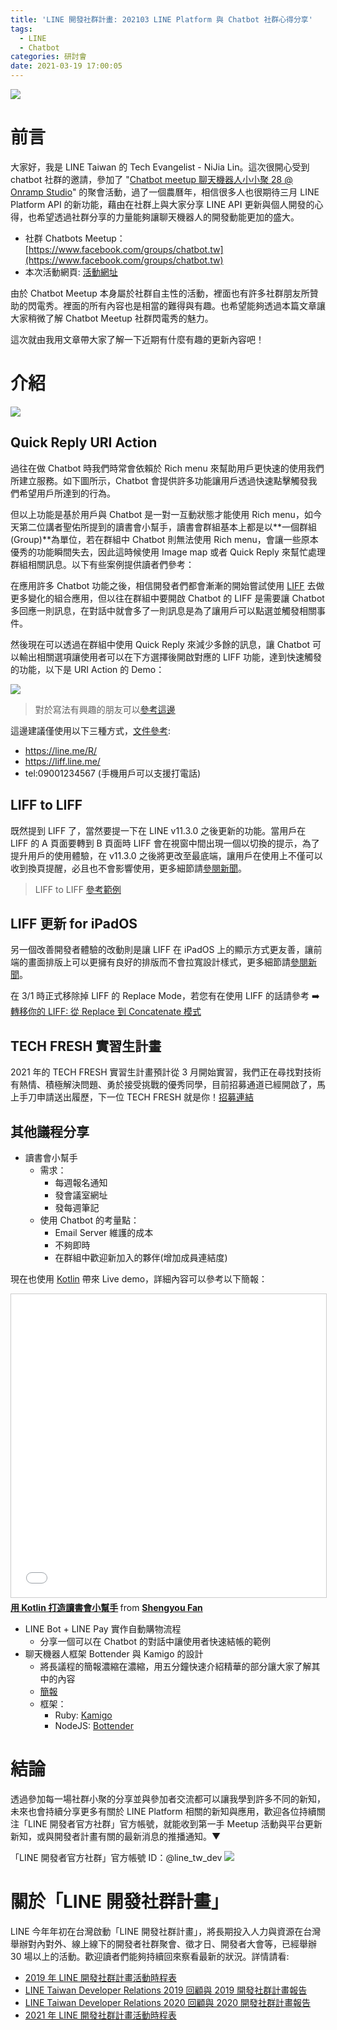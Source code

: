 ```yaml
---
title: 'LINE 開發社群計畫: 202103 LINE Platform 與 Chatbot 社群心得分享'
tags:
  - LINE
  - Chatbot
categories: 研討會
date: 2021-03-19 17:00:05
---
```



<style>
  section.compact {
    font-size: 150%  
  }
  img[alt~="center"] {
    display: block;
    margin: 0 auto;
  }
</style>

![](https://nijialin.com/images/chatbot.png)

# 前言

大家好，我是 LINE Taiwan 的 Tech Evangelist - NiJia Lin。這次很開心受到 chatbot 社群的邀請，參加了 "[Chatbot meetup 聊天機器人小小聚 28 @ Onramp Studio](https://events.chatbot.tw/events/27)" 的聚會活動，過了一個農曆年，相信很多人也很期待三月 LINE Platform API 的新功能，藉由在社群上與大家分享 LINE API 更新與個人開發的心得，也希望透過社群分享的力量能夠讓聊天機器人的開發動能更加的盛大。

- 社群 Chatbots Meetup： [https://www.facebook.com/groups/chatbot.tw](https://www.facebook.com/groups/chatbot.tw)
- 本次活動網頁: [活動網址](https://events.chatbot.tw/events/27)

由於 Chatbot Meetup 本身屬於社群自主性的活動，裡面也有許多社群朋友所贊助的閃電秀。裡面的所有內容也是相當的難得與有趣。也希望能夠透過本篇文章讓大家稍微了解 Chatbot Meetup 社群閃電秀的魅力。

這次就由我用文章帶大家了解一下近期有什麼有趣的更新內容吧！

<!-- more -->

# 介紹

![](https://nijialin.com/images/2021/chatbot-28/2.JPG)

## Quick Reply URI Action

過往在做 Chatbot 時我們時常會依賴於 Rich menu 來幫助用戶更快速的使用我們所建立服務。如下圖所示，Chatbot 會提供許多功能讓用戶透過快速點擊觸發我們希望用戶所達到的行為。

<script async class="speakerdeck-embed" data-slide="3" data-id="fc4da12ffb4c4f779be22900e3268f67" data-ratio="1.77777777777778" src="//speakerdeck.com/assets/embed.js"></script>

但以上功能是基於用戶與 Chatbot 是一對一互動狀態才能使用 Rich menu，如今天第二位講者聖佑所提到的讀書會小幫手，讀書會群組基本上都是以**一個群組(Group)**為單位，若在群組中 Chatbot 則無法使用 Rich menu，會讓一些原本優秀的功能瞬間失去，因此這時候使用 Image map 或者 Quick Reply 來幫忙處理群組相關訊息。以下有些案例提供讀者們參考：

<script async class="speakerdeck-embed" data-slide="10" data-id="fc4da12ffb4c4f779be22900e3268f67" data-ratio="1.77777777777778" src="//speakerdeck.com/assets/embed.js"></script>

在應用許多 Chatbot 功能之後，相信開發者們都會漸漸的開始嘗試使用 [LIFF](https://developers.line.biz/en/docs/liff/overview/) 去做更多變化的組合應用，但以往在群組中要開啟 Chatbot 的 LIFF 是需要讓 Chatbot 多回應一則訊息，在對話中就會多了一則訊息是為了讓用戶可以點選並觸發相關事件。

然後現在可以透過在群組中使用 Quick Reply 來減少多餘的訊息，讓 Chatbot 可以輸出相關選項讓使用者可以在下方選擇後開啟對應的 LIFF 功能，達到快速觸發的功能，以下是 URI Action 的 Demo：

![](https://nijialin.com/images/2021/chatbot-28/1.gif)

> 對於寫法有興趣的朋友可以[參考這邊](https://github.com/louis70109/PLeagueBot/blob/master/controller/line_controller.py#L49)

這邊建議僅使用以下三種方式，[文件參考](https://developers.line.biz/en/docs/messaging-api/using-line-url-scheme/):

- https://line.me/R/
- https://liff.line.me/
- tel:09001234567 (手機用戶可以支援打電話)

## LIFF to LIFF

<script async class="speakerdeck-embed" data-slide="12" data-id="fc4da12ffb4c4f779be22900e3268f67" data-ratio="1.77777777777778" src="//speakerdeck.com/assets/embed.js"></script>

既然提到 LIFF 了，當然要提一下在 LINE v11.3.0 之後更新的功能。當用戶在 LIFF 的 A 頁面要轉到 B 頁面時 LIFF 會在視窗中間出現一個以切換的提示，為了提升用戶的使用體驗，在 v11.3.0 之後將更改至最底端，讓用戶在使用上不僅可以收到換頁提醒，必且也不會影響使用，更多細節請[參閱新聞](https://developers.line.biz/en/news/2021/03/01/liff-on-line-11-3-0/#change-toast)。

> LIFF to LIFF [參考範例](https://github.com/louis70109/LIFF-to-LIFF-Example)

## LIFF 更新 for iPadOS

<script async class="speakerdeck-embed" data-slide="15" data-id="fc4da12ffb4c4f779be22900e3268f67" data-ratio="1.77777777777778" src="//speakerdeck.com/assets/embed.js"></script>

另一個改善開發者體驗的改動則是讓 LIFF 在 iPadOS 上的顯示方式更友善，讓前端的畫面排版上可以更擁有良好的排版而不會拉寬設計樣式，更多細節請[參閱新聞](https://developers.line.biz/en/news/#ipad-window-size)。

<script async class="speakerdeck-embed" data-slide="17" data-id="fc4da12ffb4c4f779be22900e3268f67" data-ratio="1.77777777777778" src="//speakerdeck.com/assets/embed.js"></script>

在 3/1 時正式移除掉 LIFF 的 Replace Mode，若您有在使用 LIFF 的話請參考 ➡️ [轉移你的 LIFF: 從 Replace 到 Concatenate 模式](https://engineering.linecorp.com/zh-hant/blog/liff-replace-to-concatenate/)

## TECH FRESH 實習生計畫

2021 年的 TECH FRESH 實習生計畫預計從 3 月開始實習，我們正在尋找對技術有熱情、積極解決問題、勇於接受挑戰的優秀同學，目前招募通道已經開啟了，馬上手刀申請送出履歷，下一位 TECH FRESH 就是你！[招募連結](https://careers.linecorp.com/jobs/83)

<script async class="speakerdeck-embed" data-slide="20" data-id="fc4da12ffb4c4f779be22900e3268f67" data-ratio="1.77777777777778" src="//speakerdeck.com/assets/embed.js"></script>

## 其他議程分享

- 讀書會小幫手
  - 需求：
    - 每週報名通知
    - 發會議室網址
    - 發每週筆記
  - 使用 Chatbot 的考量點：
    - Email Server 維護的成本
    - 不夠即時
    - 在群組中歡迎新加入的夥伴(增加成員連結度)

現在也使用 [Kotlin](https://kotlinlang.org/) 帶來 Live demo，詳細內容可以參考以下簡報：

<iframe src="//www.slideshare.net/slideshow/embed_code/key/p3koZ9vmuFJz9" width="595" height="485" frameborder="0" marginwidth="0" marginheight="0" scrolling="no" style="border:1px solid #CCC; border-width:1px; margin-bottom:5px; max-width: 100%;" allowfullscreen> </iframe> <div style="margin-bottom:5px"> <strong> <a href="//www.slideshare.net/shengyou/building-chatbot-using-kotlin" title="用 Kotlin 打造讀書會小幫手" target="_blank">用 Kotlin 打造讀書會小幫手</a> </strong> from <strong><a href="https://www.slideshare.net/shengyou" target="_blank">Shengyou Fan</a></strong> </div>

- LINE Bot + LINE Pay 實作自動購物流程
  - 分享一個可以在 Chatbot 的對話中讓使用者快速結帳的範例
- 聊天機器人框架 Bottender 與 Kamigo 的設計
  - 將長議程的簡報濃縮在濃縮，用五分鐘快速介紹精華的部分讓大家了解其中的內容
  - [簡報](https://docs.google.com/presentation/d/1BbfW8ZkDS1lt-uzFXop6k2PmXg30OcQI35NCeH-S9AY/edit#slide=id.ga39021286c_0_523)
  - 框架：
    - Ruby: [Kamigo](https://github.com/etrex/kamigo)
    - NodeJS: [Bottender](https://github.com/Yoctol/bottender)

# 結論

透過參加每一場社群小聚的分享並與參加者交流都可以讓我學到許多不同的新知，未來也會持續分享更多有關於 LINE Platform 相關的新知與應用，歡迎各位持續關注「LINE 開發者官方社群」官方帳號，就能收到第一手 Meetup 活動與平台更新新知，或與開發者計畫有關的最新消息的推播通知。▼

「LINE 開發者官方社群」官方帳號 ID：@line_tw_dev
![](https://www.evanlin.com/images/2020/line-tw-dev-qr.png)

# 關於「LINE 開發社群計畫」

LINE 今年年初在台灣啟動「LINE 開發社群計畫」，將長期投入人力與資源在台灣舉辦對內對外、線上線下的開發者社群聚會、徵才日、開發者大會等，已經舉辦 30 場以上的活動。歡迎讀者們能夠持續回來察看最新的狀況。詳情請看:

- [2019 年 LINE 開發社群計畫活動時程表](https://engineering.linecorp.com/zh-hant/blog/line-taiwan-developer-relations-2019-plan/)
- [LINE Taiwan Developer Relations 2019 回顧與 2019 開發社群計畫報告](https://engineering.linecorp.com/zh-hant/blog/line-taiwan-developer-relations-2019/)
- [LINE Taiwan Developer Relations 2020 回顧與 2020 開發社群計畫報告](https://engineering.linecorp.com/zh-hant/blog/line-taiwan-developer-relations-2020)
- [2021 年 LINE 開發社群計畫活動時程表](https://engineering.linecorp.com/zh-hant/blog/2021-line-tw-devrel/)
